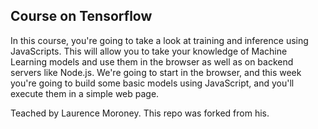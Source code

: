 ## Course on Tensorflow

In this course, you're going to take a look at training and inference using JavaScripts. This will allow you to take your knowledge of Machine Learning models and use them in the browser as well as on backend servers like Node.js. We're going to start in the browser, and this week you're going to build some basic models using JavaScript, and you'll execute them in a simple web page.

Teached by Laurence Moroney. This repo was forked from his.

